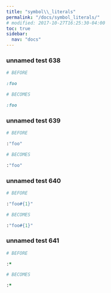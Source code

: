 ```yaml
---
title: "symbol\\_literals"
permalink: "/docs/symbol_literals/"
# modified: 2017-10-27T16:25:30-04:00
toc: true
sidebar:
  nav: "docs"
---
```

### unnamed test 638
```ruby
# BEFORE

:foo

```
```ruby
# BECOMES

:foo

```
### unnamed test 639
```ruby
# BEFORE

:"foo"

```
```ruby
# BECOMES

:"foo"

```
### unnamed test 640
```ruby
# BEFORE

:"foo#{1}"

```
```ruby
# BECOMES

:"foo#{1}"

```
### unnamed test 641
```ruby
# BEFORE

:*

```
```ruby
# BECOMES

:*
```

